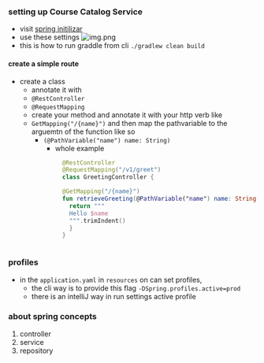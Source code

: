 ### setting up Course Catalog Service

* visit [spring initilizar](https://start.spring.io/)
* use these settings ![img.png](docs/img.png)
* this is how to run graddle from cli `./gradlew clean build`

#### create a simple route
* create a class
  * annotate it with 
  * `@RestController`
  * `@RequestMapping`
  * create your method and annotate it with your http verb like
  * `GetMapping("/{name}")` and then map the pathvariable to the arguemtn of the function like so
    * `(@PathVariable("name") name: String)`
      * whole example 
        ```Kotlin
          @RestController
          @RequestMapping("/v1/greet")
          class GreetingController {

          @GetMapping("/{name}")
          fun retrieveGreeting(@PathVariable("name") name: String): String {
            return """
            Hello $name
            """.trimIndent()
            }
          }
      ```
      
### profiles
* in the `application.yaml` in `resources` on can set profiles,
  * the cli way is to provide this flag `-DSpring.profiles.active=prod`
  * there is an intelliJ way in run settings active profile

### about spring concepts

1. controller
2. service
3. repository